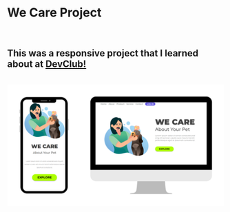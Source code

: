 <h1>We Care Project</h1>
<br>
<h2>This was a responsive project that I learned about at <a href="https://rodolfomori.com.br/devclub/">DevClub!</a></h2>
<br>
<img src="https://github.com/crixsanti/projeto-wecare-responsivo/blob/main/img/wecare%20responsivo.png?raw=true">
